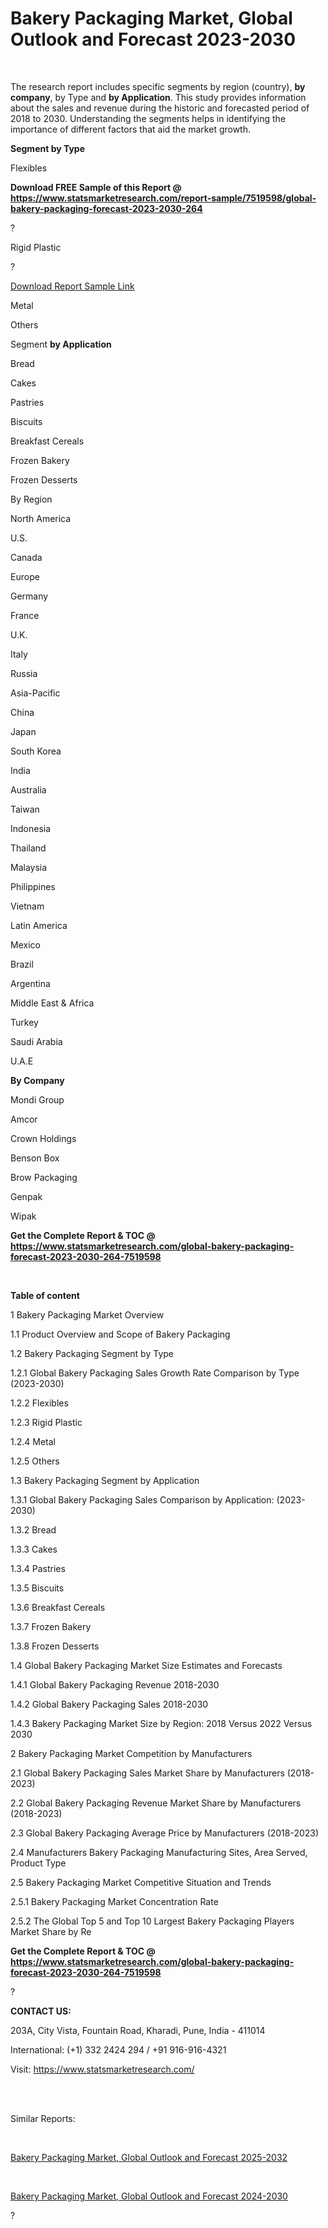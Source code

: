 <h1>Bakery Packaging Market, Global Outlook and Forecast 2023-2030</h1><br/><p>The research report includes specific segments by region (country), <strong>by company</strong>, by Type and <strong>by Application</strong>. This study provides information about the sales and revenue during the historic and forecasted period of 2018 to 2030. Understanding the segments helps in identifying the importance of different factors that aid the market growth.</p>
 
 
 
 <p><strong>Segment by Type</strong></p>
 
 
 
 <p>Flexibles</p>
 
 
 
 <div><b>Download FREE Sample of this Report @ <a href="https://www.statsmarketresearch.com/download-free-sample/7519598/global-bakery-packaging-forecast-2023-2030-264">https://www.statsmarketresearch.com/report-sample/7519598/global-bakery-packaging-forecast-2023-2030-264</a></b></div>
 
 
 
 <p>? </p>
 
 
 
 <p>Rigid Plastic</p>
 
 
 
 <p>? </p>
 
 
 
 <p><a href="https://www.statsmarketresearch.com/download-free-sample/7519598/global-bakery-packaging-forecast-2023-2030-264">Download Report Sample Link</a></p>
 
 
 
 <p>Metal</p>
 
 
 
 <p>Others</p>
 
 
 
 <p>Segment <strong>by Application</strong></p>
 
 
 
 <p>Bread</p>
 
 
 
 <p>Cakes</p>
 
 
 
 <p>Pastries</p>
 
 
 
 <p>Biscuits</p>
 
 
 
 <p>Breakfast Cereals</p>
 
 
 
 <p>Frozen Bakery</p>
 
 
 
 <p>Frozen Desserts</p>
 
 
 
 <p>By Region</p>
 
 
 
 <p>North America</p>
 
 
 
 <p>U.S.</p>
 
 
 
 <p>Canada</p>
 
 
 
 <p>Europe</p>
 
 
 
 <p>Germany</p>
 
 
 
 <p>France</p>
 
 
 
 <p>U.K.</p>
 
 
 
 <p>Italy</p>
 
 
 
 <p>Russia</p>
 
 
 
 <p>Asia-Pacific</p>
 
 
 
 <p>China</p>
 
 
 
 <p>Japan</p>
 
 
 
 <p>South Korea</p>
 
 
 
 <p>India</p>
 
 
 
 <p>Australia</p>
 
 
 
 <p>Taiwan</p>
 
 
 
 <p>Indonesia</p>
 
 
 
 <p>Thailand</p>
 
 
 
 <p>Malaysia</p>
 
 
 
 <p>Philippines</p>
 
 
 
 <p>Vietnam</p>
 
 
 
 <p>Latin America</p>
 
 
 
 <p>Mexico</p>
 
 
 
 <p>Brazil</p>
 
 
 
 <p>Argentina</p>
 
 
 
 <p>Middle East & Africa</p>
 
 
 
 <p>Turkey</p>
 
 
 
 <p>Saudi Arabia</p>
 
 
 
 <p>U.A.E</p>
 
 
 
 <p><strong>By Company</strong></p>
 
 
 
 <p>Mondi Group</p>
 
 
 
 <p>Amcor</p>
 
 
 
 <p>Crown Holdings</p>
 
 
 
 <p>Benson Box</p>
 
 
 
 <p>Brow Packaging</p>
 
 
 
 <p>Genpak</p>
 
 
 
 <p>Wipak</p>
 
 
 
 <div><b>Get the Complete Report & TOC @ <a href="https://www.statsmarketresearch.com/global-bakery-packaging-forecast-2023-2030-264-7519598">https://www.statsmarketresearch.com/global-bakery-packaging-forecast-2023-2030-264-7519598</a></b></div>
 
 
 
 <p><br />
 
 <b>Table of content</b></p>
 
 
 
 <p>1 Bakery Packaging Market Overview<br />
 
 1.1 Product Overview and Scope of Bakery Packaging<br />
 
 1.2 Bakery Packaging Segment by Type<br />
 
 1.2.1 Global Bakery Packaging Sales Growth Rate Comparison by Type (2023-2030)<br />
 
 1.2.2 Flexibles<br />
 
 1.2.3 Rigid Plastic<br />
 
 1.2.4 Metal<br />
 
 1.2.5 Others<br />
 
 1.3 Bakery Packaging Segment by Application<br />
 
 1.3.1 Global Bakery Packaging Sales Comparison by Application: (2023-2030)<br />
 
 1.3.2 Bread<br />
 
 1.3.3 Cakes<br />
 
 1.3.4 Pastries<br />
 
 1.3.5 Biscuits<br />
 
 1.3.6 Breakfast Cereals<br />
 
 1.3.7 Frozen Bakery<br />
 
 1.3.8 Frozen Desserts<br />
 
 1.4 Global Bakery Packaging Market Size Estimates and Forecasts<br />
 
 1.4.1 Global Bakery Packaging Revenue 2018-2030<br />
 
 1.4.2 Global Bakery Packaging Sales 2018-2030<br />
 
 1.4.3 Bakery Packaging Market Size by Region: 2018 Versus 2022 Versus 2030<br />
 
 2 Bakery Packaging Market Competition by Manufacturers<br />
 
 2.1 Global Bakery Packaging Sales Market Share by Manufacturers (2018-2023)<br />
 
 2.2 Global Bakery Packaging Revenue Market Share by Manufacturers (2018-2023)<br />
 
 2.3 Global Bakery Packaging Average Price by Manufacturers (2018-2023)<br />
 
 2.4 Manufacturers Bakery Packaging Manufacturing Sites, Area Served, Product Type<br />
 
 2.5 Bakery Packaging Market Competitive Situation and Trends<br />
 
 2.5.1 Bakery Packaging Market Concentration Rate<br />
 
 2.5.2 The Global Top 5 and Top 10 Largest Bakery Packaging Players Market Share by Re</p>
 
 
 
 <div><b>Get the Complete Report & TOC @ <a href="https://www.statsmarketresearch.com/global-bakery-packaging-forecast-2023-2030-264-7519598">https://www.statsmarketresearch.com/global-bakery-packaging-forecast-2023-2030-264-7519598</a></b></div>
 
 
 
 <p>? </p>
 
 
 
 <p><b>CONTACT US:</b><br />
 
 203A, City Vista, Fountain Road, Kharadi, Pune, India - 411014<br />
 
 International: (+1) 332 2424 294 / +91 916-916-4321<br />
 
 Visit: <a href="https://www.statsmarketresearch.com/">https://www.statsmarketresearch.com/</a><br />
 
 <br />
 
 <br />
 
 Similar Reports:<br />
 
 <br />
 
 <a href="https://www.statsmarketresearch.com/global-bakery-packaging-forecast-2025-2032-623-8025709">Bakery Packaging Market, Global Outlook and Forecast 2025-2032</a><br />
 
 <br />
 
 <a href="https://www.statsmarketresearch.com/global-bakery-packaging-forecast-2024-2030-292-7902399">Bakery Packaging Market, Global Outlook and Forecast 2024-2030</a><br />
 
 ? </p>